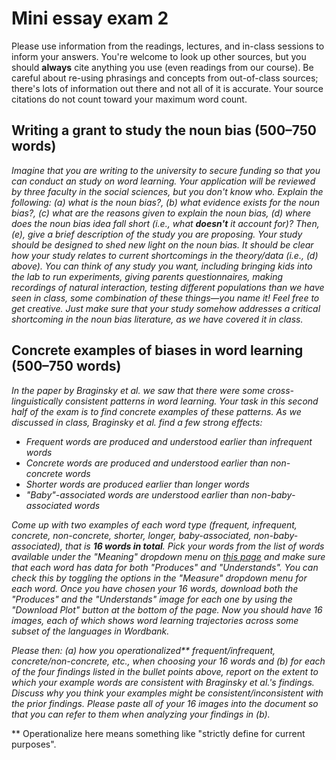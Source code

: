 # Mini essay exam 2

Please use information from the readings, lectures, and in-class sessions to inform your answers. You're welcome to look up other sources, but you should **always** cite anything you use (even readings from our course). Be careful about re-using phrasings and concepts from out-of-class sources; there's lots of information out there and not all of it is accurate. Your source citations do not count toward your maximum word count.

## Writing a grant to study the noun bias (500–750 words)

_Imagine that you are writing to the university to secure funding so that you can conduct an study on word learning. Your application will be reviewed by three faculty in the social sciences, but you don't know who. Explain the following: (a) what is the noun bias?, (b) what evidence exists for the noun bias?, (c) what are the reasons given to explain the noun bias, (d) where does the noun bias idea fall short (i.e., what **doesn't** it account for)? Then, (e), give a brief description of the study you are proposing. Your study should be designed to shed new light on the noun bias. It should be clear how your study relates to current shortcomings in the theory/data (i.e., (d) above). You can think of any study you want, including bringing kids into the lab to run experiments, giving parents questionnaires, making recordings of natural interaction, testing different populations than we have seen in class, some combination of these things—you name it! Feel free to get creative. Just make sure that your study somehow addresses a critical shortcoming in the noun bias literature, as we have covered it in class._


## Concrete examples of biases in word learning (500–750 words)

_In the paper by Braginsky et al. we saw that there were some cross-linguistically consistent patterns in word learning. Your task in this second half of the exam is to find concrete examples of these patterns. As we discussed in class, Braginsky et al. find a few strong effects:_

* _Frequent words are produced and understood earlier than infrequent words_
* _Concrete words are produced and understood earlier than non-concrete words_
* _Shorter words are produced earlier than longer words_
* _"Baby"-associated words are understood earlier than non-baby-associated words_

_Come up with two examples of each word type (frequent, infrequent, concrete, non-concrete, shorter, longer, baby-associated, non-baby-associated), that is **16 words in total**. Pick your words from the list of words available under the "Meaning" dropdown menu on [this page](http://wordbank.stanford.edu/analyses?name=uni_lemmas) and make sure that each word has data for both "Produces" and "Understands". You can check this by toggling the options in the "Measure" dropdown menu for each word. Once you have chosen your 16 words, download both the "Produces" and the "Understands" image for each one by using the "Download Plot" button at the bottom of the page. Now you should have 16 images, each of which shows word learning trajectories across some subset of the languages in Wordbank._

_Please then: (a) how you operationalized** frequent/infrequent, concrete/non-concrete, etc., when choosing your 16 words and (b) for each of the four findings listed in the bullet points above, report on the extent to which your example words are consistent with Braginsky et al.'s findings. Discuss why you think your examples might be consistent/inconsistent with the prior findings. Please paste all of your 16 images into the document so that you can refer to them when analyzing your findings in (b)._

** Operationalize here means something like "strictly define for current purposes".


